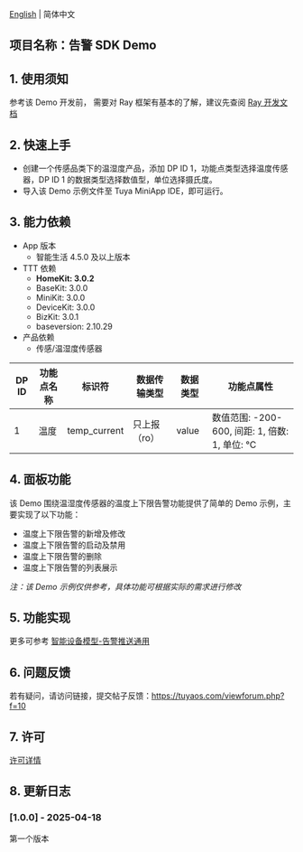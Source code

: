 [English](README.md) | 简体中文[](README_zh.md)

## 项目名称：告警 SDK Demo

## 1. 使用须知

参考该 Demo 开发前， 需要对 Ray 框架有基本的了解，建议先查阅 [Ray 开发文档](https://developer.tuya.com/cn/miniapp/develop/ray/guide/overview)

## 2. 快速上手

- 创建一个传感品类下的温湿度产品，添加 DP ID 1，功能点类型选择温度传感器，DP ID 1 的数据类型选择数值型，单位选择摄氏度。
- 导入该 Demo 示例文件至 Tuya MiniApp IDE，即可运行。

## 3. 能力依赖

- App 版本
  - 智能生活 4.5.0 及以上版本
- TTT 依赖
  - **HomeKit: 3.0.2**
  - BaseKit: 3.0.0
  - MiniKit: 3.0.0
  - DeviceKit: 3.0.0
  - BizKit: 3.0.1
  - baseversion: 2.10.29
- 产品依赖
  - 传感/温湿度传感器

| DP ID | 功能点名称 | 标识符       | 数据传输类型 | 数据类型 | 功能点属性                                    |
| ----- | ---------- | ------------ | ------------ | -------- | --------------------------------------------- |
| 1     | 温度       | temp_current | 只上报（ro） | value    | 数值范围: -200-600, 间距: 1, 倍数: 1, 单位: ℃ |

## 4. 面板功能

该 Demo 围绕温湿度传感器的温度上下限告警功能提供了简单的 Demo 示例，主要实现了以下功能：

- 温度上下限告警的新增及修改
- 温度上下限告警的启动及禁用
- 温度上下限告警的删除
- 温度上下限告警的列表展示

_注：该 Demo 示例仅供参考，具体功能可根据实际的需求进行修改_

## 5. 功能实现

更多可参考 [智能设备模型-告警推送通用](https://developer.tuya.com/cn/miniapp/solution-panel/ability/common/sdm/abilities/alarm/usage#%E8%87%AA%E5%AE%9A%E4%B9%89%E5%91%8A%E8%AD%A6)

## 6. 问题反馈

若有疑问，请访问链接，提交帖子反馈：https://tuyaos.com/viewforum.php?f=10

## 7. 许可

[许可详情](LICENSE)

## 8. 更新日志

### [1.0.0] - 2025-04-18

第一个版本
